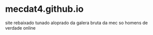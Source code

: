 # mecdat4.github.io
site rebaixado tunado aloprado da galera bruta da mec
so homens de verdade online
